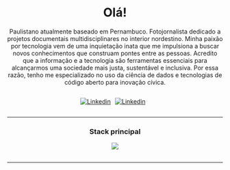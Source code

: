 <head>
  <link href="https://fonts.googleapis.com/css2?family=IBM+Plex+Mono&display=swap" rel="stylesheet"> 
</head>

<h1 align="center">Olá!</h1>

<p align="center">
  Paulistano atualmente baseado em Pernambuco. Fotojornalista dedicado a projetos documentais multidisciplinares no interior nordestino. Minha paixão por tecnologia vem de uma inquietação inata que me impulsiona a buscar novos conhecimentos que construam pontes entre as pessoas. Acredito que a informação e a tecnologia são ferramentas essenciais para alcançarmos uma sociedade mais justa, sustentável e inclusiva. Por essa razão, tenho me especializado no uso da ciência de dados e tecnologias de código aberto para inovação cívica.
</p>
<div style="display: flex; padding-right: 10px;">
  <div style="flex: 1;">
    <p align="right">
      <a href=https://www.linkedin.com/in/dvths/>
        <img alt="Linkedin" src=https://img.shields.io/badge/LinkedIn-0077B5?style=for-the-badge&logo=linkedin&logoColor=white>
      </a>
    </p>
  </div>
  <div style="flex: 1; padding-left: 10px;">
    <p align="left">
      <a href=mailto:tiagohs.dev@gmail.com?Subject=Ola%20Tiago>
        <img alt="Linkedin" src=https://img.shields.io/badge/Gmail-D14836?style=for-the-badge&logo=gmail&logoColor=white>
      </a>
    </p>
  </div>
</div>

--- 
<h3 align="center">Stack principal</h3>

<p align="center">
  <a href="https://skillicons.dev">
    <img src="https://skillicons.dev/icons?i=git,linux,docker,neovim,python,nodejs,typescript,mysql,mongodb" />
  </a>
</p>

## <!-- &perline=5 -->

---
